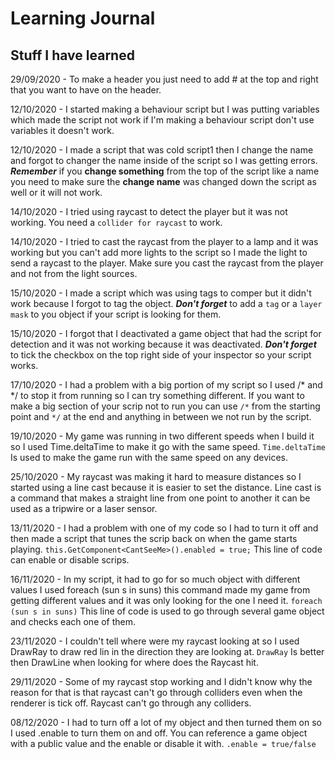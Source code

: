 # Learning Journal 

## Stuff I have learned 

29/09/2020 - To make a header you just need to add # at the top and right that you want to have on the header.

12/10/2020 - I started making a behaviour script but I was putting variables which made the script not work if I'm making a behaviour script don't use variables it doesn't work.

12/10/2020 - I made a script that was cold script1 then I change the name and forgot to changer the name inside of the script so I was getting errors. ***Remember*** if you **change something** from the top of the script like a name you need to make sure the **change name** was changed down the script as well or it will not work.

14/10/2020 - I tried using raycast to detect the player but it was not working. You need a `collider for raycast` to work.

14/10/2020 - I tried to cast the raycast from the player to a lamp and it was working but you can't add more lights to the script so I made the light to send a raycast to the player. Make sure you cast the raycast from the player and not from the light sources.

15/10/2020 - I made a script which was using tags to comper but it didn't work because I forgot to tag the object. ***Don't forget*** to add a `tag` or a `layer mask` to you object if your script is looking for them.

15/10/2020 - I forgot that I deactivated a game object that had the script for detection and it was not working because it was deactivated. ***Don't forget*** to tick the checkbox on the top right side of your inspector so your script works.

17/10/2020 - I had a problem with a big portion of my script so I used /* and */ to stop it from running so I can try something different. If you want to make a big section of your scrip not to run you can use `/*` from the starting point and `*/` at the end and anything in between we not run by the script. 

19/10/2020 - My game was running in two different speeds when I build it so I used Time.deltaTime to make it go with the same speed. ```Time.deltaTime``` Is used to make the game run with the same speed on any devices.

25/10/2020 - My raycast was making it hard to measure distances so I started using a line cast because it is easier to set the distance. Line cast is a command that makes a straight line from one point to another it can be used as a tripwire or a laser sensor.  

13/11/2020 - I had a problem with one of my code so I had to turn it off and then made a script that tunes the scrip back on when the game starts playing. ```this.GetComponent<CantSeeMe>().enabled = true;``` This line of code can enable or disable scrips. 

16/11/2020 - In my script, it had to go for so much object with different values I used foreach (sun s in suns) this command made my game from getting different values and it was only looking for the one I need it. ```foreach (sun s in suns)``` This line of code is used to go through several game object and checks each one of them. 

23/11/2020 - I couldn't tell where were my raycast looking at so I used DrawRay to draw red lin in the direction they are looking at. ```DrawRay``` Is better then DrawLine when looking for where does the Raycast hit.

29/11/2020 - Some of my raycast stop working and I didn't know why the reason for that is that raycast can't go through colliders even when the renderer is tick off. Raycast can't go through any colliders.

08/12/2020 - I had to turn off a lot of my object and then turned them on so I used .enable to turn them on and off. You can reference a game object with a public value and the enable or disable it with. ```.enable = true/false```

